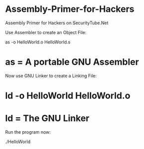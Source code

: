 # Assembly-Primer-for-Hackers
Assembly Primer for Hackers on SecurityTube.Net

Use Assembler to create an Object File:

as -o HelloWorld.o    HelloWorld.s
# as   =  A portable GNU Assembler

Now use  GNU Linker to create a Linking File:
# ld -o HelloWorld HelloWorld.o

# ld = The GNU Linker

Run the program now:

./HelloWorld
